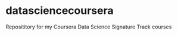 datasciencecoursera
===================

Reposititory for my Coursera Data Science Signature Track courses
